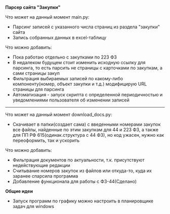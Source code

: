 **Парсер сайта "Закупки"**

Что может на данный момент main.py:
* Парсинг записей с указанного числа страниц из раздела "закупки" сайта
* Запись собранных данных в excel-таблицу

Что можно добавить:
* Пока работаю отдельно с закупками по 223 ФЗ
* В недалеком будущем стоит изменить исходную ссылку для парсинга,
то есть парсить не страницы с карточками по закупкам, а сами страницы закуп
* Фильтрация выбираемых записей по какому-либо компоненту(номер, объект закупки и т.д.) модифицирую URL
  страницы для парсинга
* Автоматизация - запуск скрипта с определенной периодичностью и уведомлениями пользователя об изменении
записей
  
---
Что может на данный момент download_docs.py:
* Скачивает в папки(создает сама) с введенными номерами закупок все файлы, найденные по этим закупкам
для 44 и 223 ФЗ, а также для ПП РФ 615(одинак.структура с 44 ФЗ), но код ужасен, нужно как переоформить, 
  так и ускорить
  
Что можно добавить:
* Фильтрация документов по актуальности, т.к. присутствуют недействующие редакции
* Считывание номеров закупок из файлов или откуда-то, куда их заранее спарсила программа
* Добавление функционала для работы с ФЗ-44(Сделано)

**Общие идеи**
* Запуск программ по графику можно настроить в планировщике задач для windows